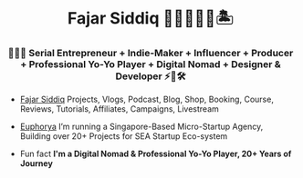 <h1 align="center">Fajar Siddiq 👨🏻‍💻🇸🇬🏝️</h1>
<h3 align="center">👨🏻‍💻 Serial Entrepreneur + Indie-Maker + Influencer + Producer + Professional Yo-Yo Player + Digital Nomad + Designer & Developer ⚡🚀🛠️</h3>

 
- [Fajar Siddiq](https://fajarsiddiq.com/)  Projects, Vlogs, Podcast, Blog, Shop, Booking, Course, Reviews, Tutorials, Affiliates, Campaigns, Livestream 

- [Euphorya](https://euphorya.co)  I’m running a Singapore-Based Micro-Startup Agency, Building over 20+ Projects for SEA Startup Eco-system

- Fun fact **I'm a Digital Nomad & Professional Yo-Yo Player, 20+ Years of Journey**
